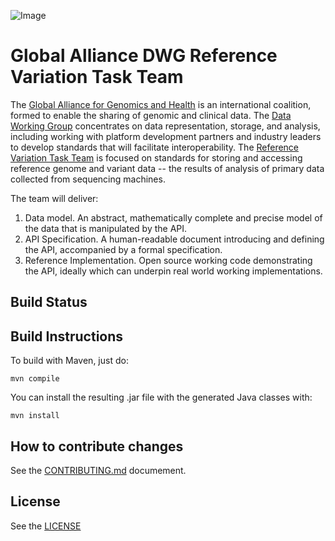 ![Image](http://genomicsandhealth.org/files/logo_ga.png)

Global Alliance DWG Reference Variation Task Team
=================================================

The [Global Alliance for Genomics and Health](http://genomicsandhealth.org/) is an international coalition, formed to enable the sharing of genomic and clinical data.
The [Data Working Group](http://genomicsandhealth.org/files/public/Priorities%20-%20without%20membership%20DWG_0.pdf) concentrates on data representation, storage, and analysis, including working with platform development partners and industry leaders to develop standards that will facilitate interoperability.
The [Reference Variation Task Team](https://groups.google.com/forum/#!forum/dwgreadtaskteam) is focused on standards for storing and accessing reference genome and variant data -- the results of analysis of primary data collected from sequencing machines.

The team will deliver:
  1. Data model. An abstract, mathematically complete and precise model of the data that is manipulated by the API.
  2. API Specification. A human-readable document introducing and defining the API, accompanied by a formal specification.
  3. Reference Implementation. Open source working code demonstrating the API, ideally which can underpin real world working implementations.

## Build Status

## Build Instructions

To build with Maven, just do:

```
mvn compile
```

You can install the resulting .jar file with the generated Java classes with:

```
mvn install
```

## How to contribute changes

See the [CONTRIBUTING.md](CONTRIBUTING.md) documement.

## License

See the [LICENSE](LICENSE)
